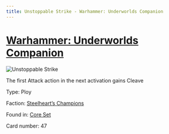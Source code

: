 ```yaml
---
title: Unstoppable Strike - Warhammer: Underworlds Companion
---
```


# [Warhammer: Underworlds Companion](https://guidokessels.github.io/wh-underworlds)

  

![Unstoppable Strike](https://warhammerunderworlds.com/wp-content/uploads/sites/6/2017/12/047_ENG-Unstoppable-Strike.png)

The first Attack action in the next activation gains Cleave

Type: Ploy

Faction: [Steelheart’s Champions](https://guidokessels.github.io/wh-underworlds/factions/steelhearts-champions)

Found in: [Core Set](https://guidokessels.github.io/wh-underworlds/locations/core-set)

Card number: 47
